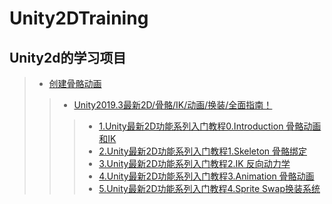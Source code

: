 # Unity2DTraining
Unity2d的学习项目
  ----
>* [创建骨骼动画](./Character2dBone)
>>* [Unity2019.3最新2D/骨骼/IK/动画/换装/全面指南！](https://unity.cn/projects/unity2019-3zui-xin-2d-gu-ge-ik-dong-hua-huan-zhuang-quan-mian-zhi-nan)
>>>* [1.Unity最新2D功能系列入门教程0.Introduction 骨骼动画和IK](https://www.bilibili.com/video/BV1E7411c7td/?spm_id_from=333.788.recommend_more_video.1)
>>>* [2.Unity最新2D功能系列入门教程1.Skeleton 骨骼绑定](https://www.bilibili.com/video/BV1w7411F7qb/?spm_id_from=333.788.recommend_more_video.0)
>>>* [3.Unity最新2D功能系列入门教程2.IK 反向动力学](https://www.bilibili.com/video/BV1Y7411K7y6/?spm_id_from=333.788.recommend_more_video.0)
>>>* [4.Unity最新2D功能系列入门教程3.Animation 骨骼动画](https://www.bilibili.com/video/BV1iE411E7ou/?spm_id_from=333.788.recommend_more_video.0)
>>>* [5.Unity最新2D功能系列入门教程4.Sprite Swap换装系统](https://www.bilibili.com/video/BV1iE41177nU/?spm_id_from=333.788.recommend_more_video.0)
